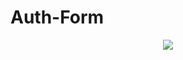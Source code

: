 # Auth-Form
<div id="header" align="center">
<img src="https://satlib.cira.colostate.edu/wp-content/uploads/sites/23/2022/09/thumbnail_ian_updated.gif" />
</div>
